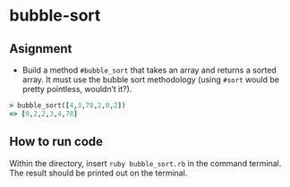 # bubble-sort

## Asignment

   - Build a method `#bubble_sort` that takes an array and returns a sorted array. It must use the bubble sort methodology (using `#sort` would be pretty pointless, wouldn’t it?).

```rb
> bubble_sort([4,3,78,2,0,2])
=> [0,2,2,3,4,78]
```

## How to run code
Within the directory, insert `ruby bubble_sort.rb` in the command terminal. The result should be printed out on the terminal.

